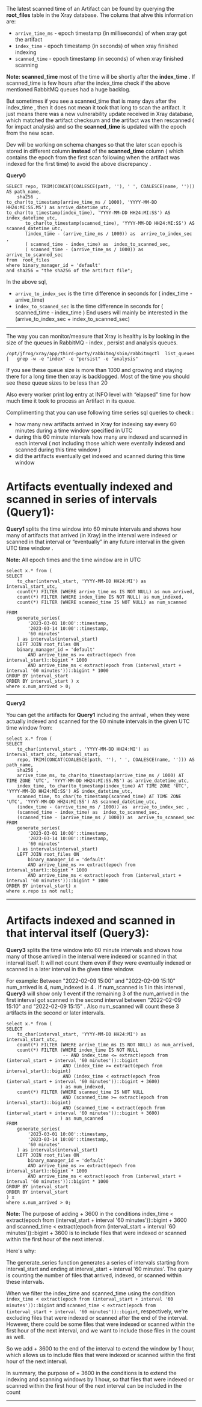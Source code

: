 
The latest scanned time of an Artifact can be found by querying the **root_files** table in 
the Xray database. The colums that ahve this information are:

- `arrive_time_ms` - epoch timestamp (in milliseconds) of when xray got the artifact
- `index_time` - epoch timestamp (in seconds) of when xray finished indexing
- `scanned_time` - epoch timestamp (in seconds) of when xray finished scanning

**Note:**
**scanned_time** most of the time will be shortly after the **index_time** . 
If scanned_time is few hours after the index_time check if the above mentioned RabbitMQ queues had a huge backlog.

But sometimes if you see a scanned_time that is many days after the  index_time , then it does  not mean it took that long to scan the artifact. 
It just means there was a new vulnerability update received in Xray database, which matched the artifact checksum and the artifact was then 
rescanned ( for impact analysis) and so the **scanned_time** is updated with the epoch from the new scan.

Dev will be working on schema changes so that the later scan epoch is stored in different column **instead** of the **scanned_time** column ( which contains 
the epoch from the first scan following when the artifact was indexed for the first time) to avoid the above  discrepancy .

**Query0**
```
SELECT repo, TRIM(CONCAT(COALESCE(path, ''), ' ', COALESCE(name, ''))) AS path_name,
    sha256 ,  
to_char(to_timestamp(arrive_time_ms / 1000), 'YYYY-MM-DD HH24:MI:SS.MS') as arrive_datetime_utc,
to_char(to_timestamp(index_time), 'YYYY-MM-DD HH24:MI:SS') AS index_datetime_utc,
       to_char(to_timestamp(scanned_time), 'YYYY-MM-DD HH24:MI:SS') AS scanned_datetime_utc,
       (index_time - (arrive_time_ms / 1000)) as  arrive_to_index_sec , 
       ( scanned_time - index_time) as  index_to_scanned_sec,
       ( scanned_time - (arrive_time_ms / 1000)) as  arrive_to_scanned_sec  
from  root_files 
where binary_manager_id = 'default'
and sha256 = "the sha256 of the artifact file";
```

In the above sql,
- `arrive_to_index_sec` is the time difference in seconds for  ( index_time - arrive_time)
- `index_to_scanned_sec` is the time difference in seconds for  ( scanned_time - index_time )
End users will mainly be interested in the (arrive_to_index_sec + index_to_scanned_sec)

---

The way you can monitor/measure that Xray is healthy is by looking in the size of the queues in RabbitMQ - 
index , persist and analysis queues.
```
/opt/jfrog/xray/app/third-party/rabbitmq/sbin/rabbitmqctl  list_queues |   grep -w -e "index" -e "persist" -e "analysis"
```

If you see these queue size is more than 1000 and growing and staying there for a long time then xray is backlogged. Most of the time you should see these queue sizes to be less than 20

Also every worker  print log entry at INFO level with “elapsed” time for how much time it took to process an Artifact in its queue.

Complimenting that you can use following time series sql queries to check  :

- how many new artifacts arrived in Xray for indexing  say every 60 minutes during a time window specified in UTC
- during this 60 minute intervals how many are indexed and scanned in each interval ( not including those which were eventally  indexed and scanned during this  time window )
- did the artifacts eventually get indexed and scanned during this  time window



# Artifacts eventually indexed and scanned in series of intervals (Query1):

**Query1** splits the time window into 60 minute intervals and shows how many of artifacts that arrived (in Xray) in the interval were indexed or scanned in that interval or “eventually” in any future interval in the given UTC time window .

**Note:** All epoch times and the time window are in UTC 
```
select x.* from (
SELECT
    to_char(interval_start, 'YYYY-MM-DD HH24:MI') as interval_start_utc,
    count(*) FILTER (WHERE arrive_time_ms IS NOT NULL) as num_arrived,
    count(*) FILTER (WHERE index_time IS NOT NULL) as num_indexed,
    count(*) FILTER (WHERE scanned_time IS NOT NULL) as num_scanned
    
FROM
    generate_series(
        '2023-03-01 10:00'::timestamp,
        '2023-03-14 10:00'::timestamp,
        '60 minutes'
    ) as intervals(interval_start)
    LEFT JOIN root_files ON
    binary_manager_id = 'default'
        AND arrive_time_ms >= extract(epoch from interval_start)::bigint * 1000
        AND arrive_time_ms < extract(epoch from (interval_start + interval '60 minutes'))::bigint * 1000
GROUP BY interval_start
ORDER BY interval_start ) x
where x.num_arrived > 0;
```
---

**Query2**

You can get the artifacts for **Query1** including the arrival , when they were actually indexed and scanned  for the 60 minute intervals in the given UTC time window  from:
```
select x.* from (
SELECT
    to_char(interval_start , 'YYYY-MM-DD HH24:MI') as interval_start_utc, interval_start,
    repo, TRIM(CONCAT(COALESCE(path, ''), ' ', COALESCE(name, ''))) AS path_name,
    sha256 , 
    arrive_time_ms, to_char(to_timestamp(arrive_time_ms / 1000) AT TIME ZONE 'UTC', 'YYYY-MM-DD HH24:MI:SS.MS') as arrive_datetime_utc,
    index_time, to_char(to_timestamp(index_time) AT TIME ZONE 'UTC', 'YYYY-MM-DD HH24:MI:SS') AS index_datetime_utc,
    scanned_time, to_char(to_timestamp(scanned_time) AT TIME ZONE 'UTC', 'YYYY-MM-DD HH24:MI:SS') AS scanned_datetime_utc,
    (index_time - (arrive_time_ms / 1000)) as  arrive_to_index_sec , 
    (scanned_time - index_time) as  index_to_scanned_sec,
    (scanned_time - (arrive_time_ms / 1000)) as  arrive_to_scanned_sec  
FROM
    generate_series(
        '2023-03-01 10:00'::timestamp,
        '2023-03-14 10:00'::timestamp,
        '60 minutes'
    ) as intervals(interval_start)
    LEFT JOIN root_files ON
        binary_manager_id = 'default'
        AND arrive_time_ms >= extract(epoch from interval_start)::bigint * 1000
        AND arrive_time_ms < extract(epoch from (interval_start + interval '60 minutes'))::bigint * 1000
ORDER BY interval_start) x
where x.repo is not null;
```
---

# Artifacts indexed and scanned in that  interval itself (Query3):

**Query3** splits the time window into 60 minute intervals and shows how many of those arrived in the interval were  indexed or scanned in that interval itself. It will not count them even
if they were eventually indexed or scanned in a later interval in the given time window.

For example: Between "2022-02-09 15:00" and "2022-02-09 15:10" num_arrived is 4, num_indexed is 4 .
If num_scanned is 1 in this interval , **Query3** will show only 1  event if the remaining 3 of the num_arrived in  the first interval got scanned in the second interval   between "2022-02-09 15:10" and "2022-02-09 15:15" . Also num_scanned will count these 3 artifacts in the second or  later intervals. 

```
select x.* from (
SELECT
    to_char(interval_start, 'YYYY-MM-DD HH24:MI') as interval_start_utc,
    count(*) FILTER (WHERE arrive_time_ms IS NOT NULL) as num_arrived,
    count(*) FILTER (WHERE index_time IS NOT NULL
                     -- AND index_time <= extract(epoch from (interval_start + interval '60 minutes'))::bigint
                     AND (index_time >= extract(epoch from interval_start)::bigint) 
                     AND (index_time < extract(epoch from (interval_start + interval '60 minutes'))::bigint + 3600)
                    ) as num_indexed,
    count(*) FILTER (WHERE scanned_time IS NOT NULL 
                     AND (scanned_time >= extract(epoch from interval_start)::bigint) 
                     AND (scanned_time < extract(epoch from (interval_start + interval '60 minutes'))::bigint + 3600)
                    ) as num_scanned
FROM
    generate_series(
        '2023-03-01 10:00'::timestamp,
        '2023-03-14 10:00'::timestamp,
        '60 minutes'
    ) as intervals(interval_start)
    LEFT JOIN root_files ON
        binary_manager_id = 'default'
        AND arrive_time_ms >= extract(epoch from interval_start)::bigint * 1000
        AND arrive_time_ms < extract(epoch from (interval_start + interval '60 minutes'))::bigint * 1000
GROUP BY interval_start
ORDER BY interval_start
) x
where x.num_arrived > 0;
```

**Note:** 
The purpose of adding + 3600 in the conditions index_time < extract(epoch from (interval_start + interval '60 minutes'))::bigint + 3600 and scanned_time < extract(epoch from (interval_start + interval '60 minutes'))::bigint + 3600 is to include files that were indexed or scanned within the first hour of the next interval.

Here's why:

The generate_series function generates a series of intervals starting from interval_start and ending at interval_start + interval '60 minutes'. The query is counting the number of files that arrived, indexed, or scanned within these intervals.

When we filter the index_time and scanned_time using the condition `index_time < extract(epoch from (interval_start + interval '60 minutes'))::bigint` and `scanned_time < extract(epoch from (interval_start + interval '60 minutes'))::bigint`, respectively, we're excluding files that were indexed or scanned after the end of the interval. However, there could be some files that were indexed or scanned within the first hour of the next interval, and we want to include those files in the count as well.

So we add + 3600 to the end of the interval to extend the window by 1 hour, which allows us to include files that were indexed or scanned within the first hour of the next interval.

In summary, the purpose of + 3600 in the conditions is to extend the indexing and scanning windows by 1 hour, so that files that were indexed or scanned within the first hour of the next interval can be included in the count

---